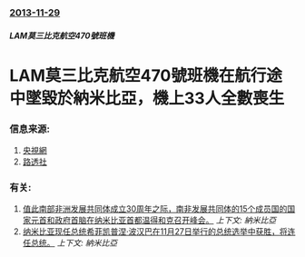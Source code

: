 ### [2013-11-29](/news/2013/11/29/index.md)

##### LAM莫三比克航空470號班機
#  LAM莫三比克航空470號班機在航行途中墜毀於納米比亞，機上33人全數喪生 




### 信息来源:

1. [央視網](http://news.cntv.cn/2013/11/30/VIDE1385811123340136.shtml)
2. [路透社](http://www.reuters.com/article/2013/11/30/us-mozambique-flight-idUSBRE9AT02920131130)

### 有关:

1. [ 值此南部非洲发展共同体成立30周年之际，南非发展共同体的15个成员国的国家元首和政府首脑在纳米比亚首都温得和克召开峰会。](/news/2010/08/16/值此南部非洲发展共同体成立30周年之际-南非发展共同体的15个成员国的国家元首和政府首脑在纳米比亚首都温得和克召开峰会.md) _上下文: 納米比亞_
2. [ 纳米比亚现任总统希菲凯普涅·波汉巴在11月27日举行的总统选举中获胜，将连任总统。](/news/2009/12/4/纳米比亚现任总统希菲凯普涅-波汉巴在11月27日举行的总统选举中获胜-将连任总统.md) _上下文: 納米比亞_
